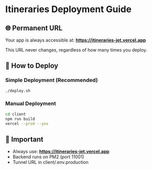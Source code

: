 # Itineraries Deployment Guide

## 🌐 Permanent URL
Your app is always accessible at: **https://itineraries-jet.vercel.app**

This URL never changes, regardless of how many times you deploy.

## 🚀 How to Deploy

### Simple Deployment (Recommended)
```bash
./deploy.sh
```

### Manual Deployment
```bash
cd client
npm run build
vercel --prod --yes
```

## 📝 Important
- Always use: **https://itineraries-jet.vercel.app**
- Backend runs on PM2 (port 11001)
- Tunnel URL in client/.env.production
